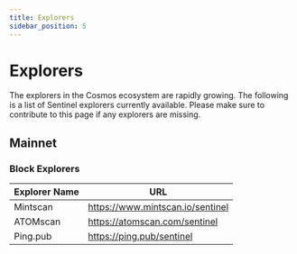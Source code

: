 ```yaml
---
title: Explorers
sidebar_position: 5
---
```


# Explorers

The explorers in the Cosmos ecosystem are rapidly growing. The following is a list of Sentinel explorers currently available. Please make sure to contribute to this page if any explorers are missing.

## Mainnet

### Block Explorers

| Explorer Name | URL                                       |
|---------------|-------------------------------------------|
| Mintscan      | https://www.mintscan.io/sentinel           |
| ATOMscan      | https://atomscan.com/sentinel           |
| Ping.pub      | https://ping.pub/sentinel                  |